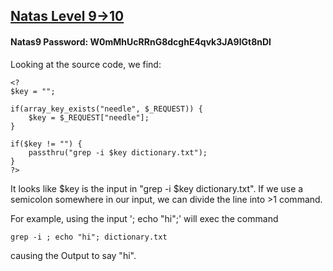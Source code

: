 ## [Natas Level 9->10](http://natas9.natas.labs.overthewire.org)
#### Natas9 Password: W0mMhUcRRnG8dcghE4qvk3JA9lGt8nDl

Looking at the source code, we find:
````
<?
$key = "";

if(array_key_exists("needle", $_REQUEST)) {
    $key = $_REQUEST["needle"];
}

if($key != "") {
    passthru("grep -i $key dictionary.txt");
}
?>
````

It looks like $key is the input in "grep -i $key dictionary.txt". If we use a semicolon somewhere in our input, we can divide the line into >1 command.

For example, using the input '; echo "hi";' will exec the command
````console
grep -i ; echo "hi"; dictionary.txt
````
causing the Output to say "hi".

